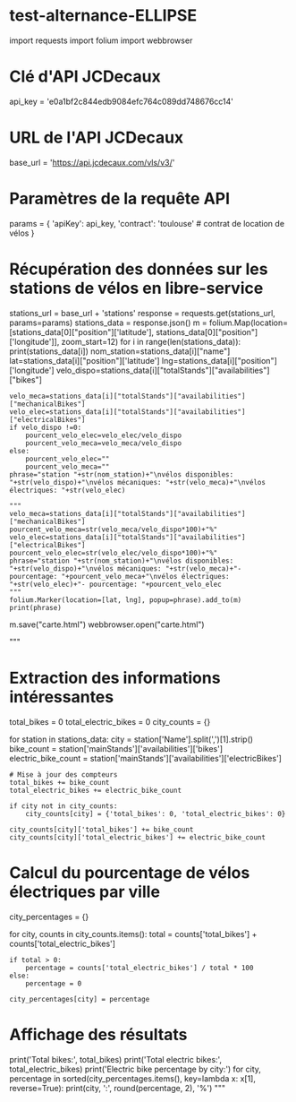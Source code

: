 # test-alternance-ELLIPSE
import requests
import folium
import webbrowser
# Clé d'API JCDecaux
api_key = 'e0a1bf2c844edb9084efc764c089dd748676cc14'

# URL de l'API JCDecaux
base_url = 'https://api.jcdecaux.com/vls/v3/'

# Paramètres de la requête API
params = {
    'apiKey': api_key,
    'contract': 'toulouse' # contrat de location de vélos
}

# Récupération des données sur les stations de vélos en libre-service
stations_url = base_url + 'stations'
response = requests.get(stations_url, params=params)
stations_data = response.json()
m = folium.Map(location=[stations_data[0]["position"]['latitude'], stations_data[0]["position"]['longitude']], zoom_start=12)
for i in range(len(stations_data)):
    print(stations_data[i])
    nom_station=stations_data[i]["name"]
    lat=stations_data[i]["position"]['latitude']
    lng=stations_data[i]["position"]['longitude']
    velo_dispo=stations_data[i]["totalStands"]["availabilities"]["bikes"]

    velo_meca=stations_data[i]["totalStands"]["availabilities"]["mechanicalBikes"]
    velo_elec=stations_data[i]["totalStands"]["availabilities"]["electricalBikes"]
    if velo_dispo !=0:
        pourcent_velo_elec=velo_elec/velo_dispo
        pourcent_velo_meca=velo_meca/velo_dispo
    else:
        pourcent_velo_elec=""
        pourcent_velo_meca=""
    phrase="station "+str(nom_station)+"\nvélos disponibles: "+str(velo_dispo)+"\nvélos mécaniques: "+str(velo_meca)+"\nvélos électriques: "+str(velo_elec)

    """
    velo_meca=stations_data[i]["totalStands"]["availabilities"]["mechanicalBikes"]
    pourcent_velo_meca=str(velo_meca/velo_dispo*100)+"%"
    velo_elec=stations_data[i]["totalStands"]["availabilities"]["electricalBikes"]
    pourcent_velo_elec=str(velo_elec/velo_dispo*100)+"%"
    phrase="station "+str(nom_station)+"\nvélos disponibles: "+str(velo_dispo)+"\nvélos mécaniques: "+str(velo_meca)+"- pourcentage: "+pourcent_velo_meca+"\nvélos électriques: "+str(velo_elec)+"- pourcentage: "+pourcent_velo_elec
    """
    folium.Marker(location=[lat, lng], popup=phrase).add_to(m)
    print(phrase)
m.save("carte.html")
webbrowser.open("carte.html")
        
"""
# Extraction des informations intéressantes
total_bikes = 0
total_electric_bikes = 0
city_counts = {}

for station in stations_data:
    city = station['Name'].split(',')[1].strip()
    bike_count = station['mainStands']['availabilities']['bikes']
    electric_bike_count = station['mainStands']['availabilities']['electricBikes']
    
    # Mise à jour des compteurs
    total_bikes += bike_count
    total_electric_bikes += electric_bike_count
    
    if city not in city_counts:
        city_counts[city] = {'total_bikes': 0, 'total_electric_bikes': 0}
    
    city_counts[city]['total_bikes'] += bike_count
    city_counts[city]['total_electric_bikes'] += electric_bike_count

# Calcul du pourcentage de vélos électriques par ville
city_percentages = {}

for city, counts in city_counts.items():
    total = counts['total_bikes'] + counts['total_electric_bikes']
    
    if total > 0:
        percentage = counts['total_electric_bikes'] / total * 100
    else:
        percentage = 0
    
    city_percentages[city] = percentage

# Affichage des résultats
print('Total bikes:', total_bikes)
print('Total electric bikes:', total_electric_bikes)
print('Electric bike percentage by city:')
for city, percentage in sorted(city_percentages.items(), key=lambda x: x[1], reverse=True):
    print(city, ':', round(percentage, 2), '%')
"""
